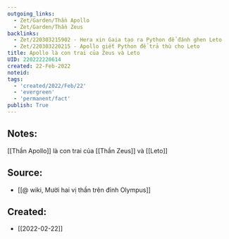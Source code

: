 ```yaml
---
outgoing_links:
  - Zet/Garden/Thần Apollo
  - Zet/Garden/Thần Zeus
backlinks:
  - Zet/220303215902 - Hera xin Gaia tạo ra Python để đánh ghen Leto
  - Zet/220303220215 - Apollo giết Python để trả thù cho Leto
title: Apollo là con trai của Zeus và Leto
UID: 220222220614
created: 22-Feb-2022
noteid:
tags:
  - 'created/2022/Feb/22'
  - 'evergreen'
  - 'permanent/fact'
publish: True
---
```

## Notes:
[[Thần Apollo]] là con trai của [[Thần Zeus]] và [[Leto]]

## Source:
- [[@ wiki, Mười hai vị thần trên đỉnh Olympus]]





## Created:
- [[2022-02-22]]
